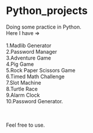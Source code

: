 # Python_projects

Doing some practice in Python. <br>
Here I have =><br><br>
1.Madlib Generator<br>
2.Password Manager<br>
3.Adventure Game<br>
4.Pig Game<br>
5.Rock Paper Scissors Game<br>
6.Timed Math Challenge<br>
7.Slot Machine<br>
8.Turtle Race<br>
9.Alarm Clock<br>
10.Password Generator.<br><br><br>

Feel free to use.
